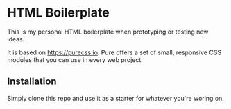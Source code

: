 # HTML Boilerplate

This is my personal HTML boilerplate when prototyping or testing new ideas.

It is based on https://purecss.io. Pure offers a set of small, responsive CSS modules that you can use in every web project.

## Installation

Simply clone this repo and use it as a starter for whatever you're woring on.
